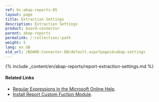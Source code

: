 ```yaml
---
ref: bc-abap-reports-05
layout: page
title: Extraction Settings
description: Extraction Settings
product: board-connector
parent: abap-reports
permalink: /:collection/:path
weight: 5
lang: en_GB
old_url: /BOARD-Connector-EN/default.aspx?pageid=abap-settings
---
```

{% include _content/en/abap-reports/report-extraction-settings.md %}

#### Related Links
- [Regular Expressions in the Microsoft Online Help](http://msdn.microsoft.com/en-us/library/az24scfc.aspx).
- [Install Report Custom Fuction Module](../sap-customizing/install-report-custom-function-module).
